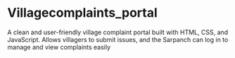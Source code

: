 # Villagecomplaints_portal
A clean and user-friendly village complaint portal built with HTML, CSS, and JavaScript. Allows villagers to submit issues, and the Sarpanch can log in to manage and view complaints easily
